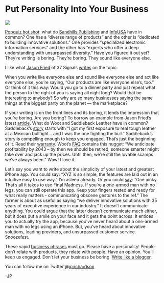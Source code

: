 <!--
id: 572976797
link: http://techneur.com/post/572976797/business-personality
slug: business-personality
date: Wed May 05 2010 02:26:00 GMT-0500 (CDT)
publish: 2010-05-05
tags: 
-->


Put Personality Into Your Business
==================================

![](http://media.tumblr.com/tumblr_l1xrbehED41qzbc4f.jpg)

[Popquiz hot shot](http://www.imdb.com/title/tt0111257/quotes): what do
[Sandhills Publishing](http://sandhills.com) and
[InfoUSA](http://infousa.com) have in common? One has a “diverse range
of products” and the other is “dedicated to building innovative
solutions.” One provides “specialized electronic information services”
and the other has “experts who offer a deep understanding with
unsurpassed diversity.” Have you figured it out yet? They’re writing is
boring. They’re boring. They sound like everyone else.

I like what [Jason
Fried](http://techneur.com/post/404706243/entrepreneurial-heroes) of 37
Signals [writes](http://www.inc.com/magazine/20100501/why-is-business-writing-so-awful.html)
on the topic:

When you write like everyone else and sound like everyone else and act
like everyone else, you’re saying, “Our products are like everyone
else’s, too.” Or think of it this way: Would you go to a dinner party
and just repeat what the person to the right of you is saying all night
long? Would that be interesting to anybody? So why are so many
businesses saying the same things at the biggest party on the planet —
the marketplace?

If your writing is on the front lines and its boring, it lends the
impression that you’re boring. Are you boring? To borrow an example from
Jason Fried’s latest
[article](http://www.inc.com/magazine/20100501/why-is-business-writing-so-awful.html). What
do Woot and Saddleback Leather have in common? Saddleback’s
[story](http://www.saddlebackleather.com/19-saddleback-story) starts
with “I got my first exposure to real tough leather at a Mexican
bullfight… and I was the one fighting the bull.” Saddleback’s story is
compelling enough to keep you engaged. That’s just the beginning of it.
Read their [warranty](http://www.saddlebackleather.com/17-warranty).
Woot’s [FAQ](http://www.woot.com/whatiswoot.aspx) contains this nugget:
“We anticipate profitability by 2043 – by then we should be retired;
someone smarter might take over and jack up the prices. Until then,
we’re still the lovable scamps we’ve always been.” Wow! I love it.

Let’s say you want to write about the simplicity of your latest and
greatest iPhone app. You could say: “XYZ is so simple, the features are
laid out in an intuitive easy to use way.” I’m asleep already. Or you
could [say](http://finalmadness.com): “One pinky. That’s all it takes to
use Final Madness. If you’re a one-armed man with no legs, you can still
operate this app. Keep your fingers rested and ready for what really
matters - communicating obscene gestures to the ref.” The former is
about as useful as saying “we deliver innovative solutions with 35 years
of executive experience in our industry.” It doesn’t communicate
anything. You could argue that the latter doesn’t communicate much
either, but it does put a smile on your face and it gets the point
across. It entices you to actually try the app, because you’ve never
heard about a one-armed man with no legs using an iPhone. But, you’ve
heard about innovative solutions, leading providers, and unsurpassed
customer service. Snoozefest.

These vapid [business
phrases](http://blog.asmartbear.com/authentic-dead.html) must go. Please
have a personality! People don’t relate with products, they relate with
people. Have an opinion. You’ll keep us engaged. Don’t let your business
be boring. [Write like a
blogger](http://sethgodin.typepad.com/seths_blog/2008/04/write-like-a-bl.html).

You can follow me on
Twitter [@jprichardson](http://twitter.com/jprichardson)

-JP

